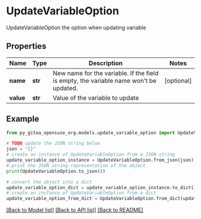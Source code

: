 # UpdateVariableOption

UpdateVariableOption the option when updating variable

## Properties

Name | Type | Description | Notes
------------ | ------------- | ------------- | -------------
**name** | **str** | New name for the variable. If the field is empty, the variable name won&#39;t be updated. | [optional] 
**value** | **str** | Value of the variable to update | 

## Example

```python
from py_gitea_opensuse_org.models.update_variable_option import UpdateVariableOption

# TODO update the JSON string below
json = "{}"
# create an instance of UpdateVariableOption from a JSON string
update_variable_option_instance = UpdateVariableOption.from_json(json)
# print the JSON string representation of the object
print(UpdateVariableOption.to_json())

# convert the object into a dict
update_variable_option_dict = update_variable_option_instance.to_dict()
# create an instance of UpdateVariableOption from a dict
update_variable_option_from_dict = UpdateVariableOption.from_dict(update_variable_option_dict)
```
[[Back to Model list]](../README.md#documentation-for-models) [[Back to API list]](../README.md#documentation-for-api-endpoints) [[Back to README]](../README.md)


